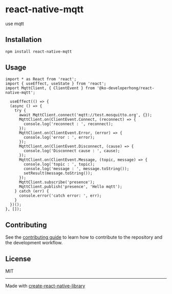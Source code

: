 # react-native-mqtt

use mqtt

## Installation

```sh
npm install react-native-mqtt
```

## Usage

```tsx
import * as React from 'react';
import { useEffect, useState } from 'react';
import MqttClient, { ClientEvent } from '@ko-developerhong/react-native-mqtt';

  useEffect(() => {
  (async () => {
    try {
      await MqttClient.connect('mqtt://test.mosquitto.org', {});
      MqttClient.on(ClientEvent.Connect, (reconnect) => {
        console.log('reconnect : ', reconnect);
      });
      MqttClient.on(ClientEvent.Error, (error) => {
        console.log('error : ', error);
      });
      MqttClient.on(ClientEvent.Disconnect, (cause) => {
        console.log('Disconnect cause : ', cause);
      });
      MqttClient.on(ClientEvent.Message, (topic, message) => {
        console.log('topic : ', topic);
        console.log('message : ', message.toString());
        setResult(message.toString());
      });
      MqttClient.subscribe('presence');
      MqttClient.publish('presence', 'Hello mqtt');
    } catch (err) {
      console.error('catch error: ', err);
    }
  })();
}, []);
```

## Contributing

See the [contributing guide](CONTRIBUTING.md) to learn how to contribute to the repository and the development workflow.

## License

MIT

---

Made with [create-react-native-library](https://github.com/callstack/react-native-builder-bob)
